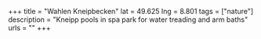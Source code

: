 +++
title = "Wahlen Kneipbecken"
lat = 49.625
lng = 8.801
tags = ["nature"]
description = "Kneipp pools in spa park for water treading and arm baths"
urls = ""
+++